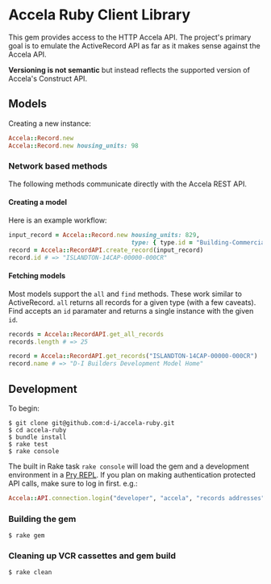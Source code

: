 # Accela Ruby Client Library

This gem provides access to the HTTP Accela API. The project's primary goal is to emulate the ActiveRecord API as far as it makes sense against the Accela API.

**Versioning is not semantic** but instead reflects the supported version of Accela's Construct API.

## Models

Creating a new instance:

```ruby
Accela::Record.new
Accela::Record.new housing_units: 98
```

### Network based methods

The following methods communicate directly with the Accela REST API.

#### Creating a model

Here is an example workflow:

```ruby
input_record = Accela::Record.new housing_units: 829,
                                  type: { type.id = "Building-Commercial-Addition-NA" }
record = Accela::RecordAPI.create_record(input_record)
record.id # => "ISLANDTON-14CAP-00000-000CR"
```

#### Fetching models

Most models support the `all` and `find` methods. These work similar to ActiveRecord. `all` returns all records for a given type (with a few caveats). Find accepts an `id` paramater and returns a single instance with the given `id`.

```ruby
records = Accela::RecordAPI.get_all_records
records.length # => 25

record = Accela::RecordAPI.get_records("ISLANDTON-14CAP-00000-000CR")
record.name # => "D-I Builders Development Model Home"
```

## Development

To begin:

```shell
$ git clone git@github.com:d-i/accela-ruby.git
$ cd accela-ruby
$ bundle install
$ rake test
$ rake console
```

The built in Rake task `rake console` will load the gem and a development environment in a [Pry REPL](http://pryrepl.org/). If you plan on making authentication protected API calls, make sure to log in first. e.g.:

```ruby
Accela::API.connection.login("developer", "accela", "records addresses")
```

### Building the gem

```shell
$ rake gem
```

### Cleaning up VCR cassettes and gem build

```shell
$ rake clean
```
